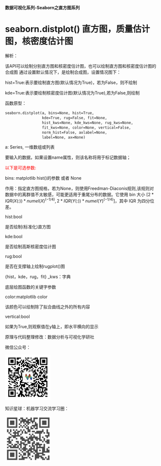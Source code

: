 **数据可视化系列-Seaborn之直方图系列**

# seaborn.distplot() 直方图，质量估计图，核密度估计图

解析：

该API可以绘制分别直方图和核密度估计图，也可以绘制直方图和核密度估计图的合成图
通过设置默认情况下，是绘制合成图，设置情况图下：

hist=True:表示要绘制直方图(默认情况为True)，若为False，则不绘制

kde=True:表示要绘制核密度估计图(默认情况为True),若为False,则绘制

函数原型：
```
seaborn.distplot(a, bins=None, hist=True, 
                 kde=True, rug=False, fit=None, 
                 hist_kws=None, kde_kws=None, rug_kws=None,
                 fit_kws=None, color=None, vertical=False,
                 norm_hist=False, axlabel=None,
                 label=None, ax=None)
```

a: Series, 一维数组或列表

要输入的数据，如果设置name属性，则该名称将用于标记数据轴；

<font color=red>以下是可选参数:</font>

bins: matplotlib hist()的参数 或者 None

作用：指定直方图规格，若为None，则使用Freedman-Diaconis规则,该规则对数据中的离群值不太敏感，可能更适用于重尾分布的数据。它使用 bin 大小 $[2*IQR(X(:))*numel(X)^(-1/4), 2*IQR(Y(:))*numel(Y)^(-1/4)]$，其中 IQR 为四分位差。

hist:bool

是否绘制(标准化)直方图

kde:bool

是否绘制高斯核密度估计图

rug:bool

是否在支撑轴上绘制rugplot()图

{hist，kde，rug，fit} _kws：字典

底层绘图函数的关键字参数

color:matplotlib color

该颜色可以绘制除了拟合曲线之外的所有内容

vertical:bool

如果为True,则观察值在y轴上，即水平横向的显示
















原理与代码整理修改：数据分析与可视化学研社

微信公众号：

<img src="https://github.com/Vambooo/zz/blob/master/visual.jpg" width="150" />

知识星球：机器学习交流学习圈：

<img src="https://github.com/Vambooo/zz/blob/master/dlzhishixingqiu.jpg" width="150" />
